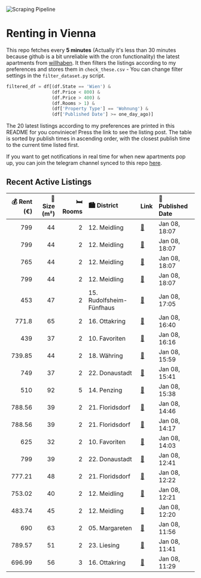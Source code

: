 ![Scraping Pipeline](https://github.com/AthomsG/renting-in-vienna/actions/workflows/run_pipeline.yml/badge.svg)


# Renting in Vienna

This repo fetches every **5 minutes** (Actually it's less than 30 minutes because github is a bit unreliable with the cron functionality) the latest apartments from [willhaben](https://www.willhaben.at/).
It then filters the listings according to my preferences and stores them in `check_these.csv` - You can change filter settings in the `filter_dataset.py` script.

```python
filtered_df = df[(df.State == 'Wien') & 
                 (df.Price < 800) &
                 (df.Price > 400) &
                 (df.Rooms > 1) &
                 (df['Property Type'] == 'Wohnung') &
                 (df['Published Date'] >= one_day_ago)]
```

The 20 latest listings according to my preferences are printed in this README for you conviniece! Press the link to see the listing post.
The table is sorted by publish times in ascending order, with the closest publish time to the current time listed first.

If you want to get notifications in real time for when new apartments pop up, you can join the telegram channel synced to this repo [here](https://t.me/+1HPAYOf5BSsyNTlk).

## Recent Active Listings

|   💰 Rent (€) |   📏 Size (m²) |   🛏️ Rooms | 🏙️ District              | Link                                                                                                                                                                                                                                                                                                                                                                                 | 📅 Published Date   |
|-------------:|--------------:|-----------:|:-------------------------|:-------------------------------------------------------------------------------------------------------------------------------------------------------------------------------------------------------------------------------------------------------------------------------------------------------------------------------------------------------------------------------------|:-------------------|
|       799    |            44 |          2 | 12. Meidling             | [🔗](https://www.willhaben.at/iad/immobilien/d/mietwohnungen/wien/wien-1120-meidling/%2Aneues-projekt%2A-urbanes-wohnen-im-wildgarten-ab-01.02.2025-970150195/)                                                                                                                                                                                                                       | Jan 08, 18:07      |
|       799    |            44 |          2 | 12. Meidling             | [🔗](https://www.willhaben.at/iad/immobilien/d/mietwohnungen/wien/wien-1120-meidling/%2Aneues-projekt%2A-urbanes-wohnen-im-wildgarten-ab-01.02.2025-1228297509/)                                                                                                                                                                                                                      | Jan 08, 18:07      |
|       765    |            44 |          2 | 12. Meidling             | [🔗](https://www.willhaben.at/iad/immobilien/d/mietwohnungen/wien/wien-1120-meidling/%2Aneues-projekt%2A-urbanes-wohnen-im-wildgarten-ab-01.02.2025-1649059268/)                                                                                                                                                                                                                      | Jan 08, 18:07      |
|       799    |            44 |          2 | 12. Meidling             | [🔗](https://www.willhaben.at/iad/immobilien/d/mietwohnungen/wien/wien-1120-meidling/%2Aneues-projekt%2A-urbanes-wohnen-im-wildgarten-ab-01.02.2025-1686856274/)                                                                                                                                                                                                                      | Jan 08, 18:07      |
|       453    |            47 |          2 | 15. Rudolfsheim-Fünfhaus | [🔗](https://www.willhaben.at/iad/immobilien/d/mietwohnungen/wien/wien-1150-rudolfsheim-f%C3%BCnfhaus/gemeinde-wohnung-im-15.-bezirk---nur-mit-g%C3%BCltigem-wiener-wohnticket-1523235062/)                                                                                                                                                                                           | Jan 08, 17:05      |
|       771.8  |            65 |          2 | 16. Ottakring            | [🔗](https://www.willhaben.at/iad/immobilien/d/mietwohnungen/wien/wien-1160-ottakring/16.-kirchstetterngasse-provisionsfreie-2-zimmer-altbaumiete-in-%C3%A4usserst-gepflegtem-zinshaus-1151553893/)                                                                                                                                                                                   | Jan 08, 16:40      |
|       439    |            37 |          2 | 10. Favoriten            | [🔗](https://www.willhaben.at/iad/immobilien/d/mietwohnungen/wien/wien-1100-favoriten/teilm%C3%B6blierter-altbau-nahe-u1-keplerplatz-1413881651/)                                                                                                                                                                                                                                     | Jan 08, 16:16      |
|       739.85 |            44 |          2 | 18. Währing              | [🔗](https://www.willhaben.at/iad/immobilien/d/mietwohnungen/wien/wien-1180-w%C3%A4hring/kompakte-2--zimmer-altbauwohnung-%7C-befristet-%7C-ab-j%C3%A4nner-2025-1324836258/)                                                                                                                                                                                                          | Jan 08, 15:59      |
|       749    |            37 |          2 | 22. Donaustadt           | [🔗](https://www.willhaben.at/iad/immobilien/d/mietwohnungen/wien/wien-1220-donaustadt/1220-wien--sofortbezug--rarit%C3%A4t---ca.-29m%C2%B2-eigengarten---n%C3%A4he-u1-station-kagran---provisionsfrei-783816711/)                                                                                                                                                                    | Jan 08, 15:41      |
|       510    |            92 |          5 | 14. Penzing              | [🔗](https://www.willhaben.at/iad/immobilien/d/mietwohnungen/wien/wien-1140-penzing/helles-zimmer-in-4-er-wg-provisionsfrei-mieten-1774827005/)                                                                                                                                                                                                                                       | Jan 08, 15:38      |
|       788.56 |            39 |          2 | 21. Floridsdorf          | [🔗](https://www.willhaben.at/iad/immobilien/d/mietwohnungen/wien/wien-1210-floridsdorf/wohnen-zum-fairen-preis---wohnen-im-gr%C3%BCnen-und-doch-urban-%28u1-leopoldau-%2B-u6-floridsdorf%29---mit-vollm%C3%B6blierter-k%C3%BCche%21-2073689009/)                                                                                                                                     | Jan 08, 14:46      |
|       788.56 |            39 |          2 | 21. Floridsdorf          | [🔗](https://www.willhaben.at/iad/immobilien/d/mietwohnungen/wien/wien-1210-floridsdorf/leo-131---hochwertige-neubauwohnungen-mit-anbindung-zu-u6-s-bahn-und-u1-in-leopoldau-mit-inkludierter-k%C3%BCche-1058670682/)                                                                                                                                                                 | Jan 08, 14:17      |
|       625    |            32 |          2 | 10. Favoriten            | [🔗](https://www.willhaben.at/iad/immobilien/d/mietwohnungen/wien/wien-1100-favoriten/provisionsfrei---sch%C3%B6ne-2-zimmer-wohnung-ideal-f%C3%BCr-p%C3%A4rchen-oder-singles-2109286336/)                                                                                                                                                                                             | Jan 08, 14:03      |
|       799    |            39 |          2 | 22. Donaustadt           | [🔗](https://www.willhaben.at/iad/immobilien/d/mietwohnungen/wien/wien-1220-donaustadt/1.-monat-mietfrei---pfalzgasse-29---traumhafter-erstbezug-in-ruhelage:-2-zimmer-wohnung-mit-balkon-1661410316/)                                                                                                                                                                                | Jan 08, 12:41      |
|       777.21 |            48 |          2 | 21. Floridsdorf          | [🔗](https://www.willhaben.at/iad/immobilien/d/mietwohnungen/wien/wien-1210-floridsdorf/gepflegte-studentenwohnungen-mit-einbauk%C3%BCche-in-1210-zu-mieten-1030049299/)                                                                                                                                                                                                              | Jan 08, 12:22      |
|       753.02 |            40 |          2 | 12. Meidling             | [🔗](https://www.willhaben.at/iad/immobilien/d/mietwohnungen/wien/wien-1120-meidling/2-zimmer-wohnung-mit-balkon-n%C3%A4he-u-bahn-ab-j%C3%A4nner-verf%C3%BCgbar%21-1172115990/)                                                                                                                                                                                                       | Jan 08, 12:21      |
|       483.74 |            45 |          2 | 12. Meidling             | [🔗](https://www.willhaben.at/iad/immobilien/d/mietwohnungen/wien/wien-1120-meidling/2-zimmer-gemeindewohnung-direktvergabe%3B-vormerkdatum:-bis-31.12.2024-1697485349/)                                                                                                                                                                                                              | Jan 08, 12:20      |
|       690    |            63 |          2 | 05. Margareten           | [🔗](https://www.willhaben.at/iad/immobilien/d/mietwohnungen/wien/wien-1050-margareten/63m%C2%B2-gemeindewohnung-2-%283%29-zimmer-%2A%2A%2Apreis-je-nach-zubeh%C3%B6r%2A%2A%2A---zentrale-lage-%282min-zum-bhf-matzleinsdorferplatz%29---neue-k%C3%BCche-%28wird-fix-mitverkauft%29---m%C3%B6blierung-auf-wunsch-mitkaufen---neu-ausgemalt-und-renoviert---sehr-gepflegt-1701897780/) | Jan 08, 11:56      |
|       789.57 |            51 |          2 | 23. Liesing              | [🔗](https://www.willhaben.at/iad/immobilien/d/mietwohnungen/wien/wien-1230-liesing/wohnpark-liesing-%21-dirmhirngasse-76-&-78-1972153426/)                                                                                                                                                                                                                                           | Jan 08, 11:41      |
|       696.99 |            56 |          3 | 16. Ottakring            | [🔗](https://www.willhaben.at/iad/immobilien/d/mietwohnungen/wien/wien-1160-ottakring/sonniger-altbau-n%C3%A4he-u6-thaliastra%C3%9Fe-1416229969/)                                                                                                                                                                                                                                     | Jan 08, 11:29      |
